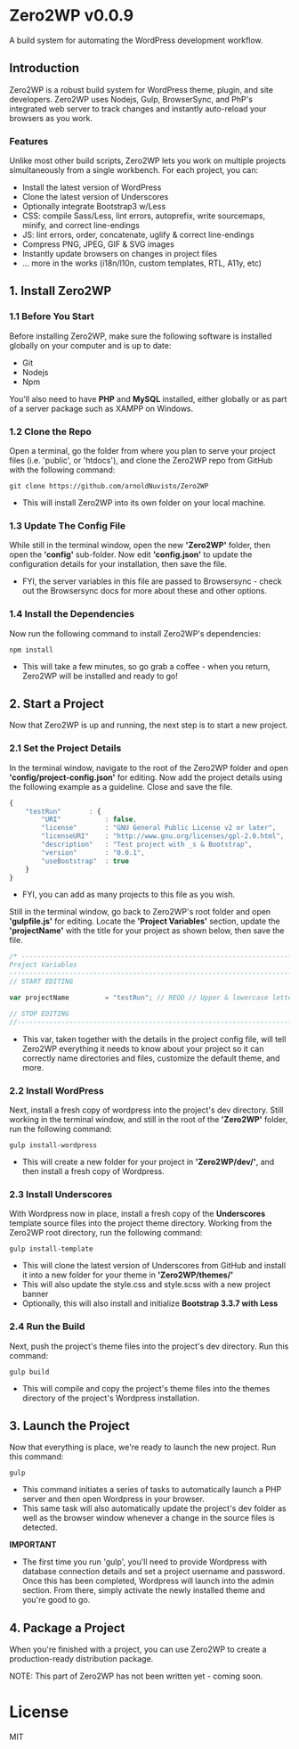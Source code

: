 # Zero2WP v0.0.9
A build system for automating the WordPress development workflow.

## Introduction
Zero2WP is a robust build system for WordPress theme, plugin, and site developers. Zero2WP uses Nodejs, Gulp, BrowserSync, and PhP's integrated web server to track changes and instantly auto-reload your browsers as you work. 

### Features
Unlike most other build scripts, Zero2WP lets you work on multiple projects simultaneously from a single workbench. For each project, you can:

- Install the latest version of WordPress
- Clone the latest version of Underscores
- Optionally integrate Bootstrap3 w/Less
- CSS: compile Sass/Less, lint errors, autoprefix, write sourcemaps, minify, and correct line-endings
- JS: lint errors, order, concatenate, uglify &amp; correct line-endings</li>
- Compress PNG, JPEG, GIF & SVG images
- Instantly update browsers on changes in project files
- ... more in the works (i18n/l10n, custom templates, RTL, A11y, etc)

## 1. Install Zero2WP

### 1.1 Before You Start

Before installing Zero2WP, make sure the following software is installed globally on your computer and is up to date:

- Git
- Nodejs
- Npm

You'll also need to have **PHP** and **MySQL** installed, either globally or as part of a server package such as XAMPP on Windows.

### 1.2 Clone the Repo

Open a terminal, go the folder from where you plan to serve your project files (i.e. 'public', or 'htdocs'), and clone the Zero2WP repo from GitHub with the following command:

```
git clone https://github.com/arnoldNuvisto/Zero2WP
```

- This will install Zero2WP into its own folder on your local machine. 

### 1.3 Update The Config File

While still in the terminal window, open the new **'Zero2WP'** folder, then open the **'config'** sub-folder. Now edit **'config.json'** to update the configuration details for your installation, then save the file.

- FYI, the server variables in this file are passed to Browsersync - check out the Browsersync docs for more about these and other options.

### 1.4 Install the Dependencies

Now run the following command to install Zero2WP's dependencies:

```
npm install
```

- This will take a few minutes, so go grab a coffee - when you return, Zero2WP will be installed and ready to go!

## 2. Start a Project

Now that Zero2WP is up and running, the next step is to start a new project.

### 2.1 Set the Project Details 

In the terminal window, navigate to the root of the Zero2WP folder and open **'config/project-config.json'** for editing. Now add the project details using the following example as a guideline. Close and save the file.

```javascript
{
	"testRun"		: {
		"URI" 			: false,
		"license" 		: "GNU General Public License v2 or later",
		"licenseURI" 	: "http://www.gnu.org/licenses/gpl-2.0.html",
		"description" 	: "Test project with _s & Bootstrap",
		"version"		: "0.0.1",
		"useBootstrap"	: true
	}
}
```
- FYI, you can add as many projects to this file as you wish.

Still in the terminal window, go back to Zero2WP's root folder and open **'gulpfile.js'** for editing. Locate the **'Project Variables'** section, update the **'projectName'** with the title for your project as shown below, then save the file.

```javascript
/* -------------------------------------------------------------------------------------------------
Project Variables
-------------------------------------------------------------------------------------------------- */
// START EDITING

var projectName			= "testRun"; // REQD // Upper & lowercase letters & numbers only

// STOP EDITING
//--------------------------------------------------------------------------------------------------
```
- This var, taken together with the details in the project config file, will tell Zero2WP everything it needs to know about your project so it can correctly name directories and files, customize the default theme, and more.

### 2.2 Install WordPress

Next, install a fresh copy of wordpress into the project's dev directory. Still working in the terminal window, and still in the root of the **'Zero2WP'** folder, run the following command:

```
gulp install-wordpress
```
- This will create a new folder for your project in **'Zero2WP/dev/'**, and then install a fresh copy of Wordpress.

### 2.3 Install Underscores

With Wordpress now in place, install a fresh copy of the **Underscores** template source files into the project theme directory. Working from the Zero2WP root directory, run the following command:

``` 
gulp install-template
```

- This will clone the latest version of Underscores from GitHub and install it into a new folder for your theme in **'Zero2WP/themes/'** 
- This will also update the style.css and style.scss with a new project banner
- Optionally, this will also install and initialize **Bootstrap 3.3.7 with Less** 


### 2.4 Run the Build

Next, push the project's theme files into the project's dev directory. Run this command:

```
gulp build
```
- This will compile and copy the project's theme files into the themes directory of the project's Wordpress installation.

## 3. Launch the Project

Now that everything is place, we're ready to launch the new project. Run this command:

```
gulp
```

- This command initiates a series of tasks to automatically launch a PHP server and then open Wordpress in your browser.
- This same task will also automatically update the project's dev folder as well as the browser window whenever a change in the source files is detected.

**IMPORTANT** 
- The first time you run 'gulp', you'll need to provide Wordpress with database connection details and set a project username and password. Once this has been completed, Wordpress will launch into the admin section. From there, simply activate the newly installed theme and you're good to go.


## 4. Package a Project

When you're finished with a project, you can use Zero2WP to create a production-ready distribution package. 

NOTE: This part of Zero2WP has not been written yet - coming soon.

# License
MIT
